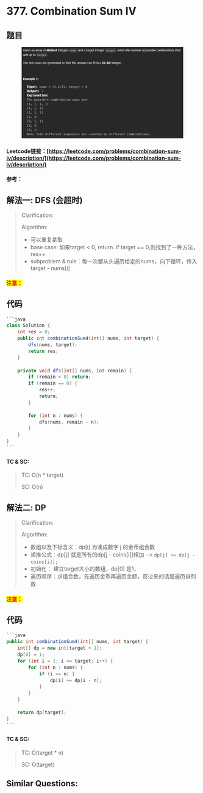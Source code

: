 # 377. Combination Sum IV

## 题目

<figure><img src="../../.gitbook/assets/image (245).png" alt=""><figcaption></figcaption></figure>

#### Leetcode链接：[https://leetcode.com/problems/combination-sum-iv/description/](https://leetcode.com/problems/combination-sum-iv/description/)

#### 参考：

## 解法一: DFS (会超时)

> Clarification:&#x20;
>
> Algorithm:&#x20;
>
> * 可以重复拿取
> * base case: 如果target < 0, return. if target == 0,则找到了一种方法，res++
> * subproblem & rule：每一次都从头遍历给定的nums，向下循环，传入target - nums\[i]

#### <mark style="color:red;">注意：</mark>

## 代码

````java
```java
class Solution {
    int res = 0;
    public int combinationSum4(int[] nums, int target) {
        dfs(nums, target);
        return res;
    }

    private void dfs(int[] nums, int remain) {
        if (remain < 0) return;
        if (remain == 0) {
            res++;
            return;
        }

        for (int n : nums) {
            dfs(nums, remain - n);
        }
    }
}
```
````

#### TC & SC:&#x20;

> TC: O(n \* target)
>
> SC: O(n)

## 解法二: DP

> Clarification:&#x20;
>
> Algorithm:&#x20;
>
> * 数组以及下标含义：dp\[i] 为凑成数字 j 的金币组合数
> * 递推公式：dp\[j] 就是所有的dp\[j - coins\[i]]相加 --> `dp[j] += dp[j - coins[i]];`
> * 初始化： 建立target大小的数组，dp\[0] 是1，
> * 遍历顺序：求组合数，先遍历金币再遍历金额，反过来的话是遍历排列数

#### <mark style="color:red;">注意：</mark>

## 代码

````java
```java
public int combinationSum4(int[] nums, int target) {
    int[] dp = new int[target + 1];
    dp[0] = 1;
    for (int i = 1; i <= target; i++) {
        for (int n : nums) {
            if (i >= n) {
                dp[i] += dp[i - n];
            }
        }
    }

    return dp[target];
}
```
````

#### TC & SC:&#x20;

> TC: O(target \* n)
>
> SC: O(target)

## **Similar Questions:**&#x20;
